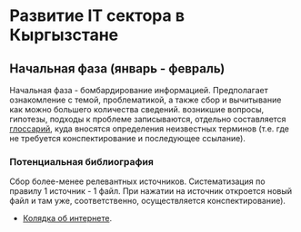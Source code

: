 # Развитие IT сектора в Кыргызстане 

## Начальная фаза (январь - февраль) 

Начальная фаза - бомбардирование информацией. Предполагает ознакомление с темой, проблематикой, а также сбор и вычитывание как можно большего количества сведений. возникшие вопросы, гипотезы, подходы к проблеме записываются, отдельно составляется [глоссарий](glossary.md), куда вносятся определения неизвестных терминов (т.е. где не требуется конспектирование и последующее ссылание). 

### Потенциальная библиография

Сбор более-менее релевантных источников. Систематизация по правилу 1 источник - 1 файл. При нажатии на источник откроется новый файл и там уже, соответственно, осуществляется конспектирование). 

- [Колядка об интернете](kolyadka_internet.md).
